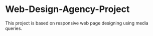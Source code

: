# Web-Design-Agency-Project
This project is based on responsive web page designing using media queries.
